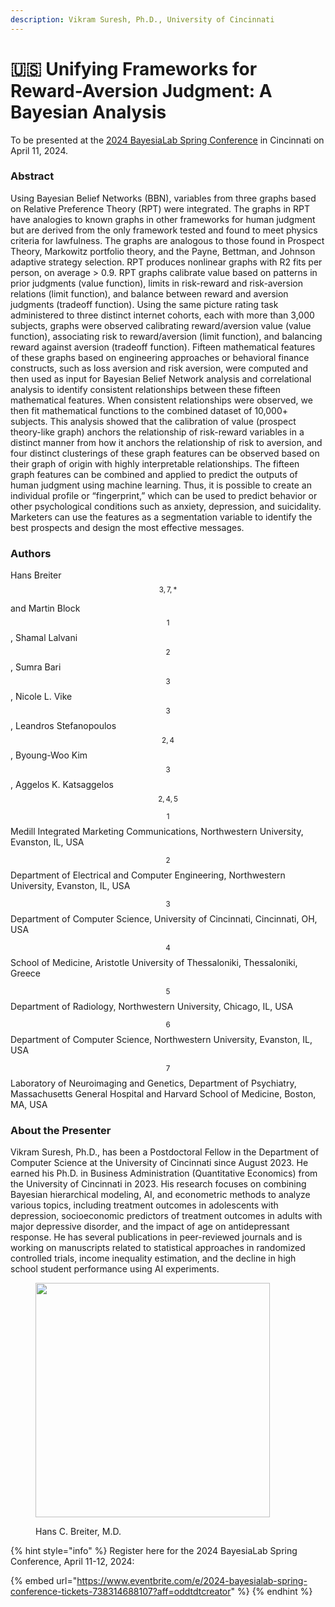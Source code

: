 ```yaml
---
description: Vikram Suresh, Ph.D., University of Cincinnati
---
```


# 🇺🇸 Unifying Frameworks for Reward-Aversion Judgment: A Bayesian Analysis

To be presented at the [2024 BayesiaLab Spring Conference](./) in Cincinnati on April 11, 2024.

### Abstract

Using Bayesian Belief Networks (BBN), variables from three graphs based on Relative Preference Theory (RPT) were integrated. The graphs in RPT have analogies to known graphs in other frameworks for human judgment but are derived from the only framework tested and found to meet physics criteria for lawfulness. The graphs are analogous to those found in Prospect Theory, Markowitz portfolio theory, and the Payne, Bettman, and Johnson adaptive strategy selection. RPT produces nonlinear graphs with R2 fits per person, on average > 0.9. RPT graphs calibrate value based on patterns in prior judgments (value function), limits in risk-reward and risk-aversion relations (limit function), and balance between reward and aversion judgments (tradeoff function). Using the same picture rating task administered to three distinct internet cohorts, each with more than 3,000 subjects, graphs were observed calibrating reward/aversion value (value function), associating risk to reward/aversion (limit function), and balancing reward against aversion (tradeoff function). Fifteen mathematical features of these graphs based on engineering approaches or behavioral finance constructs, such as loss aversion and risk aversion, were computed and then used as input for Bayesian Belief Network analysis and correlational analysis to identify consistent relationships between these fifteen mathematical features. When consistent relationships were observed, we then fit mathematical functions to the combined dataset of 10,000+ subjects. This analysis showed that the calibration of value (prospect theory-like graph) anchors the relationship of risk-reward variables in a distinct manner from how it anchors the relationship of risk to aversion, and four distinct clusterings of these graph features can be observed based on their graph of origin with highly interpretable relationships. The fifteen graph features can be combined and applied to predict the outputs of human judgment using machine learning. Thus, it is possible to create an individual profile or “fingerprint,” which can be used to predict behavior or other psychological conditions such as anxiety, depression, and suicidality. Marketers can use the features as a segmentation variable to identify the best prospects and design the most effective messages.

### Authors

Hans Breiter$$^{3,7,*}$$

and Martin Block$$^1$$, Shamal Lalvani$$^2$$, Sumra Bari$$^3$$, Nicole L. Vike$$^3$$, Leandros Stefanopoulos$$^{2,4}$$, Byoung-Woo Kim$$^3$$, Aggelos K. Katsaggelos$$^{2,4,5}$$

$$^1$$ Medill Integrated Marketing Communications, Northwestern University, Evanston, IL, USA

$$^2$$ Department of Electrical and Computer Engineering, Northwestern University, Evanston, IL, USA

$$^3$$ Department of Computer Science, University of Cincinnati, Cincinnati, OH, USA

$$^4$$ School of Medicine, Aristotle University of Thessaloniki, Thessaloniki, Greece

$$^5$$ Department of Radiology, Northwestern University, Chicago, IL, USA

$$^6$$ Department of Computer Science, Northwestern University, Evanston, IL, USA

$$^7$$ Laboratory of Neuroimaging and Genetics, Department of Psychiatry, Massachusetts General Hospital and Harvard School of Medicine, Boston, MA, USA

### About the Presenter

Vikram Suresh, Ph.D., has been a Postdoctoral Fellow in the Department of Computer Science at the University of Cincinnati since August 2023. He earned his Ph.D. in Business Administration (Quantitative Economics) from the University of Cincinnati in 2023. His research focuses on combining Bayesian hierarchical modeling, AI, and econometric methods to analyze various topics, including treatment outcomes in adolescents with depression, socioeconomic predictors of treatment outcomes in adults with major depressive disorder, and the impact of age on antidepressant response. He has several publications in peer-reviewed journals and is working on manuscripts related to statistical approaches in randomized controlled trials, income inequality estimation, and the decline in high school student performance using AI experiments.

<figure><img src="https://res.cloudinary.com/dvr3obmlj/image/upload/v1705695934/Photo_1_qreiek.jpg" alt="" width="375"><figcaption><p>Hans C. Breiter, M.D.</p></figcaption></figure>

{% hint style="info" %}
Register here for the 2024 BayesiaLab Spring Conference, April 11-12, 2024:

{% embed url="https://www.eventbrite.com/e/2024-bayesialab-spring-conference-tickets-738314688107?aff=oddtdtcreator" %}
{% endhint %}
